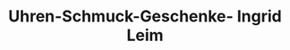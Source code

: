 ---
title: "Uhren-Schmuck-Geschenke- Ingrid Leim"
url: /seelow/uhren-schmuck-geschenke-ingrid-leim/
shop: Schmuck
---